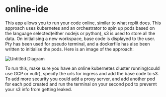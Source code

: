 # online-ide


This app allows you to run your code online, similar to what replit does. This approach uses kubernetes and an orchestrator to spin up pods based on the language selected(either nodejs or python), s3 is used to store all the data. On initialising a new workspace, base code is displayed to the user. Pty has been used for pseudo terminal, and a dockerfile has also been written to initialise the pods. Here is an image of the approach:


![Untitled Diagram](https://github.com/rehanganapathy/online-ide/assets/79349712/0cbc33e2-d2dd-4875-a0e7-53758fd36c2e)


To run this, make sure you have an online kubernetes cluster running(could use GCP or vultr), specify the urls for ingress and add the base code to s3. To add more security you could add a proxy server, and add another pod for each pod created and run the terminal on your second pod to prevernt your s3 info from getting leaked. 
